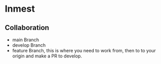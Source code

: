 # Inmest

## Collaboration

- main Branch
- develop Branch
- feature Branch, this is where you need to work from, then to to your origin and make a PR to develop.
